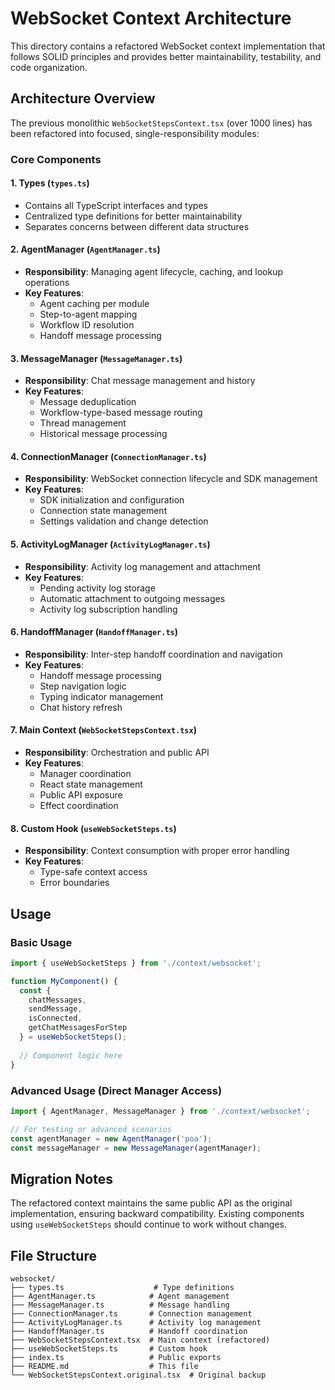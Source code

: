 # WebSocket Context Architecture

This directory contains a refactored WebSocket context implementation that follows SOLID principles and provides better maintainability, testability, and code organization.

## Architecture Overview

The previous monolithic `WebSocketStepsContext.tsx` (over 1000 lines) has been refactored into focused, single-responsibility modules:

### Core Components

#### 1. **Types** (`types.ts`)

- Contains all TypeScript interfaces and types
- Centralized type definitions for better maintainability
- Separates concerns between different data structures

#### 2. **AgentManager** (`AgentManager.ts`)

- **Responsibility**: Managing agent lifecycle, caching, and lookup operations
- **Key Features**:
  - Agent caching per module
  - Step-to-agent mapping
  - Workflow ID resolution
  - Handoff message processing

#### 3. **MessageManager** (`MessageManager.ts`)

- **Responsibility**: Chat message management and history
- **Key Features**:
  - Message deduplication
  - Workflow-type-based message routing
  - Thread management
  - Historical message processing

#### 4. **ConnectionManager** (`ConnectionManager.ts`)

- **Responsibility**: WebSocket connection lifecycle and SDK management
- **Key Features**:
  - SDK initialization and configuration
  - Connection state management
  - Settings validation and change detection

#### 5. **ActivityLogManager** (`ActivityLogManager.ts`)

- **Responsibility**: Activity log management and attachment
- **Key Features**:
  - Pending activity log storage
  - Automatic attachment to outgoing messages
  - Activity log subscription handling

#### 6. **HandoffManager** (`HandoffManager.ts`)

- **Responsibility**: Inter-step handoff coordination and navigation
- **Key Features**:
  - Handoff message processing
  - Step navigation logic
  - Typing indicator management
  - Chat history refresh

#### 7. **Main Context** (`WebSocketStepsContext.tsx`)

- **Responsibility**: Orchestration and public API
- **Key Features**:
  - Manager coordination
  - React state management
  - Public API exposure
  - Effect coordination

#### 8. **Custom Hook** (`useWebSocketSteps.ts`)

- **Responsibility**: Context consumption with proper error handling
- **Key Features**:
  - Type-safe context access
  - Error boundaries

## Usage

### Basic Usage

```typescript
import { useWebSocketSteps } from './context/websocket';

function MyComponent() {
  const {
    chatMessages,
    sendMessage,
    isConnected,
    getChatMessagesForStep
  } = useWebSocketSteps();
  
  // Component logic here
}
```

### Advanced Usage (Direct Manager Access)

```typescript
import { AgentManager, MessageManager } from './context/websocket';

// For testing or advanced scenarios
const agentManager = new AgentManager('poa');
const messageManager = new MessageManager(agentManager);
```

## Migration Notes

The refactored context maintains the same public API as the original implementation, ensuring backward compatibility. Existing components using `useWebSocketSteps` should continue to work without changes.

## File Structure

```text
websocket/
├── types.ts                    # Type definitions
├── AgentManager.ts            # Agent management
├── MessageManager.ts          # Message handling
├── ConnectionManager.ts       # Connection management
├── ActivityLogManager.ts      # Activity log management
├── HandoffManager.ts          # Handoff coordination
├── WebSocketStepsContext.tsx  # Main context (refactored)
├── useWebSocketSteps.ts       # Custom hook
├── index.ts                   # Public exports
├── README.md                  # This file
└── WebSocketStepsContext.original.tsx  # Original backup
```
